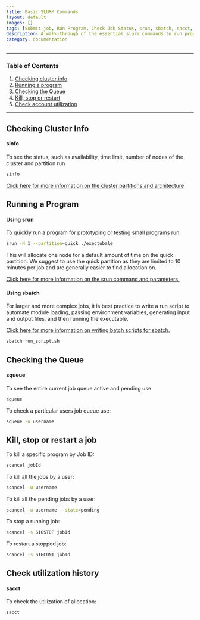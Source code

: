 ```yaml
---
title: Basic SLURM Commands
layout: default
images: []
tags: [Submit job, Run Program, Check Job Status, srun, sbatch, sacct, sinfo]
description: A walk-through of the essential slurm commands to run programs, check usage and job status, and manipulate job states on Spiedie.
category: documentation
---
```


***
### Table of Contents 

1. [Checking cluster info](#info)
2. [Running a program](#run)
3. [Checking the Queue](#queue)
4. [Kill, stop or restart](#ksr)
5. [Check account utilization](#util)
***

## <a name="info"></a> Checking Cluster Info

#### <a name="info"></a>sinfo

To see the status, such as availability, time limit, number of nodes of the cluster and partition run 

``` bash 
sinfo 
```

[Click here for more information on the cluster partitions and architecture](cluster_info.html)
## <a name="run"></a> Running a Program

#### Using srun 
To quickly run a program for prototyping or testing small programs run: 

``` bash 
srun -N 1 --partition=quick ./exectubale 
```  
This will allocate one node for a default amount of time on the quick partition. We suggest to use the quick partition as they are limited to 10 minutes per job and are generally easier to find allocation on.

[Click here for more information on the srun command and parameters.](submitting_jobs.html)

#### Using sbatch 
For larger and more complex jobs, it is best practice to write a run script to automate module loading, passing environment variables, generating input and output files, and then running the executable. 

[Click here for more information on writing batch scripts for sbatch.](submitting_jobs.html) 

``` bash 
sbatch run_script.sh 
```

## <a name="queue"></a>Checking the Queue 

#### squeue 

To see the entire current job queue active and pending use: 

``` bash 
squeue
```

To check a particular users job queue use: 
``` bash 
squeue -u username
```

## <a name="ksr"></a>Kill, stop or restart a job 

To kill a specific program by Job ID:

``` bash
scancel jobId
```

To kill all the jobs by a user:

```bash 
scancel -u username 
```

To kill all the pending jobs by a user:

``` bash
scancel -u username --state=pending
```

To stop a running job: 

``` bash
scancel -s SIGSTOP jobId
```

To restart a stopped job: 

``` bash
scancel -s SIGCONT jobId
```
## <a name="util"></a>Check utilization history

#### sacct 

To check the utilization of allocation: 

```bash 
sacct
``` 


